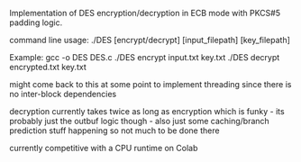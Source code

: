 Implementation of DES encryption/decryption in ECB mode with PKCS#5 padding logic.

command line usage: ./DES [encrypt/decrypt] [input_filepath] [key_filepath]

Example:
gcc -o DES DES.c
./DES encrypt input.txt key.txt
./DES decrypt encrypted.txt key.txt

might come back to this at some point to implement threading since there is no inter-block dependencies

decryption currently takes twice as long as encryption which is funky
    - its probably just the outbuf logic though
    - also just some caching/branch prediction stuff happening so not much to be done there

currently competitive with a CPU runtime on Colab
